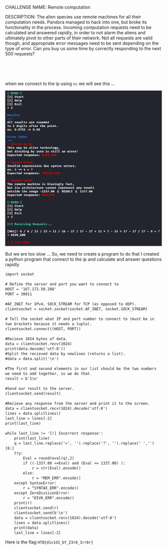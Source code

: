 CHALLENGE NAME: Remote computation

DESCRIPTION: The alien species use remote machines for all their computation needs. Pandora managed to hack into one, but broke its functionality in the process. Incoming computation requests need to be calculated and answered rapidly, in order to not alarm the aliens and ultimately pivot to other parts of their network. Not all requests are valid though, and appropriate error messages need to be sent depending on the type of error. Can you buy us some time by correctly responding to the next 500 requests?


</br></br></br>

when we connect to the ip using ```nc``` we will see this ...

![Alt text](./connect.png "connect")

But we are too slow ...
So, we need to create a program to do that 
I created a python program that connect to the ip and calculate and answer questions rapidly
```
import socket

# Define the server and port you want to connect to
HOST = '167.172.50.208'
PORT = 30011

#AF_INET for IPv4, SOCK_STREAM for TCP (as opposed to UDP).
clientsocket = socket.socket(socket.AF_INET, socket.SOCK_STREAM)

# Tell the socket what IP and port number to connect to (must be in two brackets because it needs a tuple).
clientsocket.connect((HOST, PORT))

#Recieve 1024 bytes of data.
data = clientsocket.recv(1024)
print(data.decode('utf-8'))
#Split the recieved data by newlines (returns a list).
#data = data.split('\n')

#The first and second elements in our list should be the two numbers we need to add together, so we do that.
result = b'1\n'

#Send our result to the server.
clientsocket.send(result)

#Recieve any response from the server and print it to the screen.
data = clientsocket.recv(1024).decode('utf-8')
lines = data.splitlines()
last_line = lines[-2]
print(last_line)
    
while last_line != '[!] Incorrect response':
    print(last_line)
    q = last_line.replace('=', '').replace('?', '').replace(' ','')[6:]
    try:
        Eval = round(eval(q),2)
        if ((-1337.00 <=Eval) and (Eval <= 1337.00) ):
            r = str(Eval).encode()
        else:
            r = "MEM_ERR".encode()
    except SyntaxError:
        r = "SYNTAX_ERR".encode()
    except ZeroDivisionError:
        r = "DIV0_ERR".encode()
    print(r)
    clientsocket.send(r)
    clientsocket.send(b'\n')
    data = clientsocket.recv(1024).decode('utf-8')
    lines = data.splitlines()
    print(data)
    last_line = lines[-2]
```



Here is the flag ```HTB{d1v1d3_bY_Z3r0_3rr0r}```
